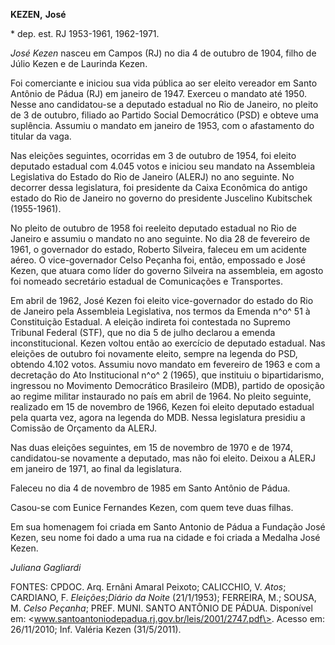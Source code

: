 **KEZEN,** **José**

\* dep. est. RJ 1953-1961, 1962-1971.

*José Kezen* nasceu em Campos (RJ) no dia 4 de outubro de 1904, filho de
Júlio Kezen e de Laurinda Kezen.

Foi comerciante e iniciou sua vida pública ao ser eleito vereador em
Santo Antônio de Pádua (RJ) em janeiro de 1947. Exerceu o mandato até
1950. Nesse ano candidatou-se a deputado estadual no Rio de Janeiro, no
pleito de 3 de outubro, filiado ao Partido Social Democrático (PSD) e
obteve uma suplência. Assumiu o mandato em janeiro de 1953, com o
afastamento do titular da vaga.

Nas eleições seguintes, ocorridas em 3 de outubro de 1954, foi eleito
deputado estadual com 4.045 votos e iniciou seu mandato na Assembleia
Legislativa do Estado do Rio de Janeiro (ALERJ) no ano seguinte. No
decorrer dessa legislatura, foi presidente da Caixa Econômica do antigo
estado do Rio de Janeiro no governo do presidente Juscelino Kubitschek
(1955-1961).

No pleito de outubro de 1958 foi reeleito deputado estadual no Rio de
Janeiro e assumiu o mandato no ano seguinte. No dia 28 de fevereiro de
1961, o governador do estado, Roberto Silveira, faleceu em um acidente
aéreo. O vice-governador Celso Peçanha foi, então, empossado e José
Kezen, que atuara como líder do governo Silveira na assembleia, em
agosto foi nomeado secretário estadual de Comunicações e Transportes.

Em abril de 1962, José Kezen foi eleito vice-governador do estado do Rio
de Janeiro pela Assembleia Legislativa, nos termos da Emenda n^o^ 51 à
Constituição Estadual. A eleição indireta foi contestada no Supremo
Tribunal Federal (STF), que no dia 5 de julho declarou a emenda
inconstitucional. Kezen voltou então ao exercício de deputado estadual.
Nas eleições de outubro foi novamente eleito, sempre na legenda do PSD,
obtendo 4.102 votos. Assumiu novo mandato em fevereiro de 1963 e com a
decretação do Ato Institucional n^o^ 2 (1965), que instituiu o
bipartidarismo, ingressou no Movimento Democrático Brasileiro (MDB),
partido de oposição ao regime militar instaurado no país em abril de
1964. No pleito seguinte, realizado em 15 de novembro de 1966, Kezen foi
eleito deputado estadual pela quarta vez, agora na legenda do MDB. Nessa
legislatura presidiu a Comissão de Orçamento da ALERJ.

Nas duas eleições seguintes, em 15 de novembro de 1970 e de 1974,
candidatou-se novamente a deputado, mas não foi eleito. Deixou a ALERJ
em janeiro de 1971, ao final da legislatura.

Faleceu no dia 4 de novembro de 1985 em Santo Antônio de Pádua.

Casou-se com Eunice Fernandes Kezen, com quem teve duas filhas.

Em sua homenagem foi criada em Santo Antonio de Pádua a Fundação José
Kezen, seu nome foi dado a uma rua na cidade e foi criada a Medalha José
Kezen.

*Juliana Gagliardi*

FONTES: CPDOC. Arq. Ernâni Amaral Peixoto; CALICCHIO, V. *Atos*;
CARDIANO, F. *Eleições*;*Diário da Noite* (21/1/1953); FERREIRA, M.;
SOUSA, M. *Celso Peçanha*; PREF. MUNI. SANTO ANTÔNIO DE PÁDUA.
Disponível em: \<www.santoantoniodepadua.rj.gov.br/leis/2001/2747.pdf\>.
Acesso em: 26/11/2010; Inf. Valéria Kezen (31/5/2011).

